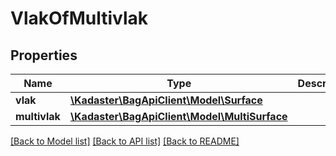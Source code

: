 # VlakOfMultivlak

## Properties
Name | Type | Description | Notes
------------ | ------------- | ------------- | -------------
**vlak** | [**\Kadaster\BagApiClient\Model\Surface**](Surface.md) |  | [optional] 
**multivlak** | [**\Kadaster\BagApiClient\Model\MultiSurface**](MultiSurface.md) |  | [optional] 

[[Back to Model list]](../../README.md#documentation-for-models) [[Back to API list]](../../README.md#documentation-for-api-endpoints) [[Back to README]](../../README.md)

